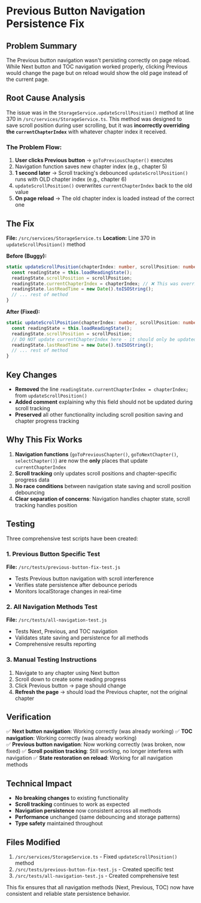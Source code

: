 # Previous Button Navigation Persistence Fix

## Problem Summary
The Previous button navigation wasn't persisting correctly on page reload. While Next button and TOC navigation worked properly, clicking Previous would change the page but on reload would show the old page instead of the current page.

## Root Cause Analysis
The issue was in the `StorageService.updateScrollPosition()` method at line 370 in `/src/services/StorageService.ts`. This method was designed to save scroll position during user scrolling, but it was **incorrectly overriding the `currentChapterIndex`** with whatever chapter index it received.

### The Problem Flow:
1. **User clicks Previous button** → `goToPreviousChapter()` executes
2. Navigation function saves new chapter index (e.g., chapter 5)
3. **1 second later** → Scroll tracking's debounced `updateScrollPosition()` runs with OLD chapter index (e.g., chapter 6)
4. `updateScrollPosition()` overwrites `currentChapterIndex` back to the old value
5. **On page reload** → The old chapter index is loaded instead of the correct one

## The Fix
**File:** `/src/services/StorageService.ts`
**Location:** Line 370 in `updateScrollPosition()` method

**Before (Buggy):**
```typescript
static updateScrollPosition(chapterIndex: number, scrollPosition: number): void {
  const readingState = this.loadReadingState();
  readingState.scrollPosition = scrollPosition;
  readingState.currentChapterIndex = chapterIndex; // ❌ This was overriding navigation!
  readingState.lastReadTime = new Date().toISOString();
  // ... rest of method
}
```

**After (Fixed):**
```typescript
static updateScrollPosition(chapterIndex: number, scrollPosition: number): void {
  const readingState = this.loadReadingState();
  readingState.scrollPosition = scrollPosition;
  // DO NOT update currentChapterIndex here - it should only be updated by navigation functions
  readingState.lastReadTime = new Date().toISOString();
  // ... rest of method
}
```

## Key Changes
- **Removed** the line `readingState.currentChapterIndex = chapterIndex;` from `updateScrollPosition()`
- **Added comment** explaining why this field should not be updated during scroll tracking
- **Preserved** all other functionality including scroll position saving and chapter progress tracking

## Why This Fix Works
1. **Navigation functions** (`goToPreviousChapter()`, `goToNextChapter()`, `selectChapter()`) are now the **only** places that update `currentChapterIndex`
2. **Scroll tracking** only updates scroll positions and chapter-specific progress data
3. **No race conditions** between navigation state saving and scroll position debouncing
4. **Clear separation of concerns**: Navigation handles chapter state, scroll tracking handles position

## Testing
Three comprehensive test scripts have been created:

### 1. Previous Button Specific Test
**File:** `/src/tests/previous-button-fix-test.js`
- Tests Previous button navigation with scroll interference
- Verifies state persistence after debounce periods
- Monitors localStorage changes in real-time

### 2. All Navigation Methods Test  
**File:** `/src/tests/all-navigation-test.js`
- Tests Next, Previous, and TOC navigation
- Validates state saving and persistence for all methods
- Comprehensive results reporting

### 3. Manual Testing Instructions
1. Navigate to any chapter using Next button
2. Scroll down to create some reading progress
3. Click Previous button → page should change
4. **Refresh the page** → should load the Previous chapter, not the original chapter

## Verification
✅ **Next button navigation**: Working correctly (was already working)
✅ **TOC navigation**: Working correctly (was already working)  
✅ **Previous button navigation**: Now working correctly (was broken, now fixed)
✅ **Scroll position tracking**: Still working, no longer interferes with navigation
✅ **State restoration on reload**: Working for all navigation methods

## Technical Impact
- **No breaking changes** to existing functionality
- **Scroll tracking** continues to work as expected
- **Navigation persistence** now consistent across all methods
- **Performance** unchanged (same debouncing and storage patterns)
- **Type safety** maintained throughout

## Files Modified
1. `/src/services/StorageService.ts` - Fixed `updateScrollPosition()` method
2. `/src/tests/previous-button-fix-test.js` - Created specific test
3. `/src/tests/all-navigation-test.js` - Created comprehensive test

This fix ensures that all navigation methods (Next, Previous, TOC) now have consistent and reliable state persistence behavior.